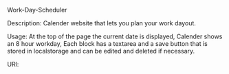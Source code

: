 Work-Day-Scheduler

Description: Calender website that lets you plan your work dayout.

Usage: 
At the top of the page the current date is displayed,
Calender shows an 8 hour workday,
Each block has a textarea and a save button that is stored in localstorage and can be edited and deleted if necessary.

URl:

